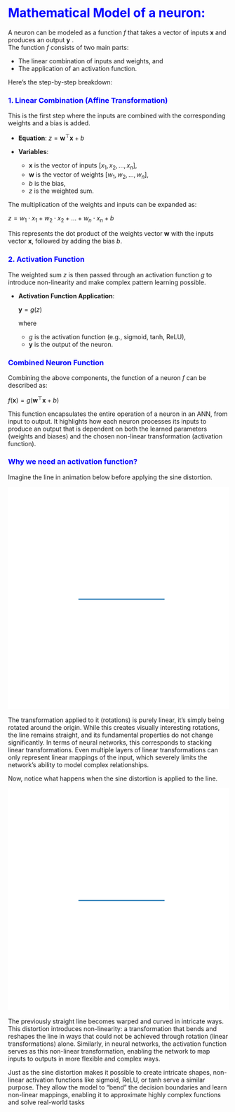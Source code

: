 # <span style="color:blue"> Mathematical Model of a neuron: </span>

A neuron can be modeled as a function  $f$  that takes a vector of inputs  $\mathbf{x}$  and produces an output  $\mathbf{y}$ . <br>
The function  $f$ consists of two main parts: 
 - The linear combination of inputs and weights, and 
 - The application of an activation function. 
 
Here’s the step-by-step breakdown:

### <span style="color:blue"> 1. Linear Combination (Affine Transformation)</span>

This is the first step where the inputs are combined with the corresponding weights and a bias is added.

- **Equation**: 
$z = \mathbf{w}^\top \mathbf{x} + b$

- **Variables**:
    - $\mathbf{x}$ is the vector of inputs $[x_1, x_2, \ldots, x_n]$,
    - $\mathbf{w}$ is the vector of weights $[w_1, w_2, \ldots, w_n]$,
    - $b$ is the bias,
    - $z$ is the weighted sum.

The multiplication of the weights and inputs can be expanded as:

$z = w_1 \cdot x_1 + w_2 \cdot x_2 + \ldots + w_n \cdot x_n + b$

This represents the dot product of the weights vector $\mathbf{w}$ with the inputs vector $\mathbf{x}$, followed by adding the bias $b$.

### <span style="color:blue"> 2. Activation Function </span>

The weighted sum $z$ is then passed through an activation function $g$ to introduce non-linearity and make complex pattern learning possible.

- **Activation Function Application**:  

  $\mathbf{y} = g(z)$

  where
  - $g$ is the activation function (e.g., sigmoid, tanh, ReLU),
  - $\mathbf{y}$ is the output of the neuron.

### <span style="color:blue"> Combined Neuron Function </span>

Combining the above components, the function of a neuron $f$ can be described as:

$f(\mathbf{x}) = g(\mathbf{w}^\top \mathbf{x} + b)$

This function encapsulates the entire operation of a neuron in an ANN, from input to output. It highlights how each neuron processes its inputs to produce an output that is dependent on both the learned parameters (weights and biases) and the chosen non-linear transformation (activation function).


### <span style="color:blue">Why we need an activation function?</span>

Imagine the line in animation below before applying the sine distortion. 

![alt text](images/rotation_without_sine_distortion.gif)

The transformation applied to it (rotations) is purely linear, it’s simply being rotated around the origin. While this creates visually interesting rotations, the line remains straight, and its fundamental properties do not change significantly. In terms of neural networks, this corresponds to stacking linear transformations. Even multiple layers of linear transformations can only represent linear mappings of the input, which severely limits the network’s ability to model complex relationships.



Now, notice what happens when the sine distortion is applied to the line. 

![alt text](images/rotation_sine_distortion.gif)

The previously straight line becomes warped and curved in intricate ways. This distortion introduces non-linearity: a transformation that bends and reshapes the line in ways that could not be achieved through rotation (linear transformations) alone. Similarly, in neural networks, the activation function serves as this non-linear transformation, enabling the network to map inputs to outputs in more flexible and complex ways.

Just as the sine distortion makes it possible to create intricate shapes, non-linear activation functions like sigmoid, ReLU, or tanh serve a similar purpose. They allow the model to “bend” the decision boundaries and learn non-linear mappings, enabling it to approximate highly complex functions and solve real-world tasks




